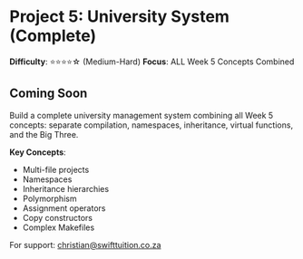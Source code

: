 # Project 5: University System (Complete)

**Difficulty**: ⭐⭐⭐⭐☆ (Medium-Hard)
**Focus**: ALL Week 5 Concepts Combined

## Coming Soon

Build a complete university management system combining all Week 5 concepts: separate compilation, namespaces, inheritance, virtual functions, and the Big Three.

**Key Concepts**:
- Multi-file projects
- Namespaces
- Inheritance hierarchies
- Polymorphism
- Assignment operators
- Copy constructors
- Complex Makefiles

For support: christian@swifttuition.co.za
